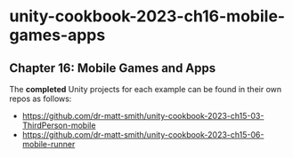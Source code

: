 # unity-cookbook-2023-ch16-mobile-games-apps


## Chapter 16: Mobile Games and Apps

The **completed** Unity projects for each example can be found in their own repos as follows:
- https://github.com/dr-matt-smith/unity-cookbook-2023-ch15-03-ThirdPerson-mobile
- https://github.com/dr-matt-smith/unity-cookbook-2023-ch15-06-mobile-runner
